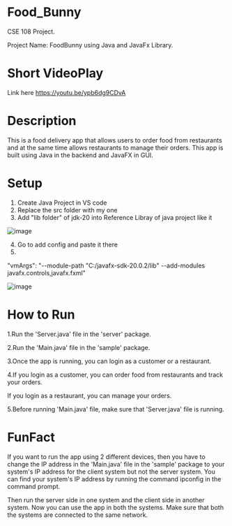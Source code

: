 # Food_Bunny
CSE 108 Project.


Project Name: FoodBunny using Java and JavaFx Library.



# Short VideoPlay

Link here https://youtu.be/ypb6dg9CDvA
# Description

This is a food delivery app that allows users to order food from restaurants and at the same time allows restaurants to manage their orders. This app is built using Java in the backend and JavaFX in GUI.
# Setup
1. Create Java Project in VS code
2. Replace the src folder with my one
3. Add "lib folder" of jdk-20 into Reference Libray of java project like it
   
![image](https://github.com/dipit099/FoodBunny-JavaFX-Term-Project-L1T2/assets/112118531/310c651d-b50e-42c1-a2ff-64972bf551a4)

4. Go to add config and paste it there
5. 
"vmArgs": "--module-path \"C:/javafx-sdk-20.0.2/lib\" --add-modules javafx.controls,javafx.fxml"

![image](https://github.com/dipit099/FoodBunny-JavaFX-Term-Project-L1T2/assets/112118531/6c89ffb8-5e7c-4a3f-ab70-cdf7ab8799e0)



# How to Run

1.Run the 'Server.java' file in the 'server' package.

2.Run the 'Main.java' file in the 'sample' package.

3.Once the app is running, you can login as a customer or a restaurant.

4.If you login as a customer, you can order food from restaurants and track your orders.

If you login as a restaurant, you can manage your orders.

5.Before running 'Main.java' file, make sure that 'Server.java' file is running.

# FunFact

If you want to run the app using 2 different devices, then you have to change the IP address in the 'Main.java' file in the 'sample' package to your system's IP address for the client system but not the server system. You can find your system's IP address by running the command ipconfig in the command prompt.

Then run the server side in one system and the client side in another system. Now you can use the app in both the systems. Make sure that both the systems are connected to the same network.


